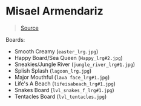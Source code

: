 # Misael Armendariz

> [Source](http://misaelarmendariz.blogspot.com/2011/05/zuma-blitz.html)

Boards:
- Smooth Creamy (`easter_lrg.jpg`)
- Happy Board/Sea Queen (`Happy_lrg#2.jpg`)
- Sneakies/Jungle River (`jungle_river_lrg#1.jpg`)
- Splish Splash (`lagoon_lrg.jpg`)
- Major Mouthful (`lava face_lrg#1.jpg`)
- Life's A Beach (`lifeisabeach_lrg#1.jpg`)
- Snakes Board (`lvl_snakes_f_lrg#1.jpg`)
- Tentacles Board (`lvl_tentacles.jpg`)
